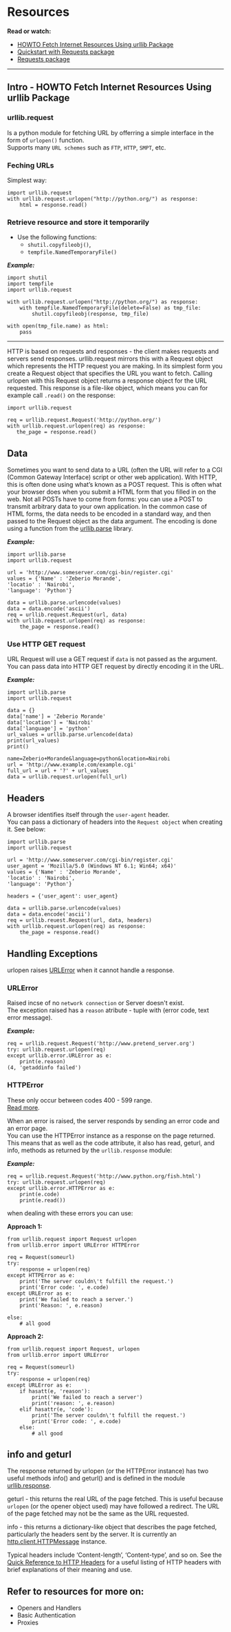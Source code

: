 # Resources
**Read or watch:**
- [HOWTO Fetch Internet Resources Using urllib Package](https://docs.python.org/3/howto/urllib2.html)
- [Quickstart with Requests package](https://requests.readthedocs.io/en/latest/)
- [Requests package](https://pypi.org/project/requests/)

---
 ## Intro - HOWTO Fetch Internet Resources Using urllib Package

 ### urllib.request
 Is a python module for fetching URL by offerring a simple interface in the form of `urlopen()` function.  
 Supports many `URL schemes` such as `FTP`, `HTTP`, `SMPT`, etc.  

 ### Feching URLs
 Simplest way:  
```
import urllib.request
with urllib.request.urlopen("http://python.org/") as response:
    html = response.read()
```

### Retrieve resource and store it temporarily
- Use the following functions:
    * `shutil.copyfileobj()`,
    * `tempfile.NamedTemporaryFile()`

***Example:***  
```
import shutil
import tempfile
import urllib.request

with urllib.request.urlopen("http://python.org/") as response:
    with tempfile.NamedTemporaryFile(delete=False) as tmp_file:
        shutil.copyfileobj(response, tmp_file)

with open(tmp_file.name) as html:
    pass
```
---

HTTP is based on requests and responses - the client makes requests and servers send responses. urllib.request mirrors this with a Request object which represents the HTTP request you are making. In its simplest form you create a Request object that specifies the URL you want to fetch. Calling urlopen with this Request object returns a response object for the URL requested. This response is a file-like object, which means you can for example call `.read()` on the response:


```
import urllib.request

req = urllib.request.Request('http://python.org/')
with urllib.request.urlopen(req) as response:
   the_page = response.read()

```

## Data
Sometimes you want to send data to a URL (often the URL will refer to a CGI (Common Gateway Interface) script or other web application). With HTTP, this is often done using what’s known as a POST request. This is often what your browser does when you submit a HTML form that you filled in on the web. Not all POSTs have to come from forms: you can use a POST to transmit arbitrary data to your own application. In the common case of HTML forms, the data needs to be encoded in a standard way, and then passed to the Request object as the data argument. The encoding is done using a function from the [urllib.parse](https://docs.python.org/3/library/urllib.parse.html#module-urllib.parse) library.

***Example:***  
```
import urllib.parse
import urllib.request

url = 'http://www.someserver.com/cgi-bin/register.cgi'
values = {'Name' : 'Zeberio Morande',
'locatio' : 'Nairobi',
'language': 'Python'}

data = urllib.parse.urlencode(values)
data = data.encode('ascii')
req = urllib.request.Request(url, data)
with urllib.request.urlopen(req) as response:
    the_page = response.read()
```
### Use HTTP GET request
URL Request will use a GET request if `data` is not passed as the argument.  
You can pass data into HTTP GET request by directly encoding it in the URL.

***Example:***
```
import urllib.parse
import urllib.request

data = {}
data['name'] = 'Zeberio Morande'
data['location'] = 'Nairobi'
data['language'] = 'python'
url_values = urllib.parse.urlencode(data)
print(url_values)
print()

name=Zeberio+Morande&language=python&location=Nairobi
url = 'http://www.example.com/example.cgi'
full_url = url + '?' + url_values
data = urllib.request.urlopen(full_url)
```

## Headers
A browser identifies itself through the `user-agent` header.  
You can pass a dictionary of headers into the `Request object` when creating it. See below:
```
import urllib.parse
import urllib.request

url = 'http://www.someserver.com/cgi-bin/register.cgi'
user_agent = 'Mozilla/5.0 (Windows NT 6.1; Win64; x64)'
values = {'Name' : 'Zeberio Morande',
'locatio' : 'Nairobi',
'language': 'Python'}

headers = {'user_agent': user_agent}

data = urllib.parse.urlencode(values)
data = data.encode('ascii')
req = urllib.reuest.Request(url, data, headers)
with urllib.request.urlopen(req) as response:
    the_page = response.read()
```

## Handling Exceptions
urlopen raises [URLError](https://docs.python.org/3/library/urllib.error.html#urllib.error.URLError) when it cannot handle a response.

### URLError
Raised incse of no `network connection` or Server doesn't exist.  
The exception raised has a `reason` atribute - tuple with (error code, text error message).

***Example:***
```
req = urllib.request.Request('http://www.pretend_server.org')
try: urllib.request.urlopen(req)
except urllib.error.URLError as e:
    print(e.reason)
(4, 'getaddinfo failed')
```

### HTTPError
These only occur between codes 400 - 599 range.  
[Read more](https://docs.python.org/3/library/http.server.html#http.server.BaseHTTPRequestHandler.responses).

When an error is raised, the server responds by sending an error code and an error page.  
You can use the HTTPError instance as a response on the page returned. This means that as well as the code attribute, it also has read, geturl, and info, methods as returned by the `urllib.response` module:

***Example:***
```
req = urllib.request.Request('http://www.python.org/fish.html')
try: urllib.request.urlopen(req)
except urllib.error.HTTPError as e:
    print(e.code)
    print(e.read())
```

when dealing with these errors you can use:

**Approach 1:**
```
from urllib.request import Request urlopen
from urllib.error import URLError HTTPError

req = Request(someurl)
try:
    response = urlopen(req)
except HTTPError as e:
    print('The server couldn\'t fulfill the request.')
    print('Error code: ', e.code)
except URLError as e:
    print('We failed to reach a server.')
    print('Reason: ', e.reason)

else:
    # all good

```

**Approach 2:**
```
from urllib.request import Request, urlopen
from urllib.error import URLError

req = Request(someurl)
try:
    response = urlopen(req)
except URLError as e:
    if hasatt(e, 'reason'):
        print('We failed to reach a server')
        print('reason: ', e.reason)
    elif hasattr(e, 'code'):
        print('The server couldn\'t fulfill the request.')
        print('Error code: ', e.code)
    else:
        # all good
```

## info and geturl
The response returned by urlopen (or the HTTPError instance) has two useful methods info() and geturl() and is defined in the module [urllib.response](https://docs.python.org/3/library/urllib.request.html#module-urllib.response).

geturl - this returns the real URL of the page fetched. This is useful because `urlopen` (or the opener object used) may have followed a redirect. The URL of the page fetched may not be the same as the URL requested.

info - this returns a dictionary-like object that describes the page fetched, particularly the headers sent by the server. It is currently an [http.client.HTTPMessage](https://docs.python.org/3/library/urllib.request.html#module-urllib.response) instance.

Typical headers include ‘Content-length’, ‘Content-type’, and so on. See the [Quick Reference to HTTP Headers](https://jkorpela.fi/http.html) for a useful listing of HTTP headers with brief explanations of their meaning and use.

## Refer to resources for more on:
- Openers and Handlers
- Basic Authentication
- Proxies